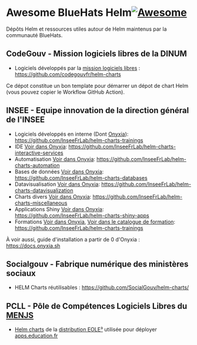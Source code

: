 # Awesome BlueHats Helm[![Awesome](https://cdn.rawgit.com/sindresorhus/awesome/d7305f38d29fed78fa85652e3a63e154dd8e8829/media/badge.svg)](https://github.com/sindresorhus/awesome)

Dépôts Helm et ressources utiles autour de Helm maintenus par la communauté BlueHats.

## CodeGouv - Mission logiciels libres de la DINUM

- Logiciels développés par la [mission logiciels libres](https://code.gouv.fr/fr/) : https://github.com/codegouvfr/helm-charts

Ce dépot constitue un bon template pour démarrer un dépot de chart Helm (vous pouvez copier le Workflow GitHub Action).

## INSEE - Equipe innovation de la direction général de l'INSEE

- Logiciels développés en interne (Dont [Onyxia](https://onyxia.sh)): https://github.com/InseeFrLab/helm-charts-trainings
- IDE [Voir dans Onyxia](https://datalab.sspcloud.fr/catalog/ide): https://github.com/InseeFrLab/helm-charts-interactive-services
- Automatisation [Voir dans Onyxia](https://datalab.sspcloud.fr/catalog/automation): https://github.com/InseeFrLab/helm-charts-automation
- Bases de données [Voir dans Onyxia](https://datalab.sspcloud.fr/catalog/databases): https://github.com/InseeFrLab/helm-charts-databases
- Datavisualisation [Voir dans Onyxia](): https://github.com/InseeFrLab/helm-charts-datavisualization
- Charts divers [Voir dans Onyxia](https://datalab.sspcloud.fr/catalog/divers): https://github.com/InseeFrLab/helm-charts-miscellaneous
- Applications Shiny [Voir dans Onyxia](https://datalab.sspcloud.fr/catalog/dataviz): https://github.com/InseeFrLab/helm-charts-shiny-apps
- Formations [Voir dans Onyxia](https://datalab.sspcloud.fr/catalog/inseefrlab-helm-charts-trainings), [Voir dans le catalogue de formation](https://www.sspcloud.fr/formation?search=&path=%5B%22FuncampR%20-%20Spellbook%20(EN%20-%20WIP)%22%5D): https://github.com/InseeFrLab/helm-charts-trainings

À voir aussi, guide d'installation a partir de 0 d'Onyxia : https://docs.onyxia.sh

## Socialgouv - Fabrique numérique des ministères sociaux

- HELM Charts réutilisables : https://github.com/SocialGouv/helm-charts/

## PCLL - Pôle de Compétences Logiciels Libres du [MENJS](https://www.education.gouv.fr/)

- [Helm charts](https://gitlab.mim-libre.fr/search?search=helm-chart&group_id=11) de la [distribution EOLE³](https://wiki.eole.education/fr/pr%C3%A9sentation) utilisée pour déployer [apps.education.fr](https://apps.education.fr)
